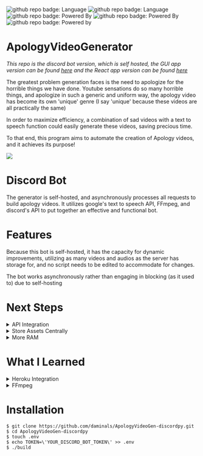 ![github repo badge: Language](https://img.shields.io/badge/Language-Python-181717?color=blue)  ![github repo badge: Language](https://img.shields.io/badge/Language-Bash-181717?color=green)  ![github repo badge: Powered By](https://img.shields.io/badge/Powered%20by-FFMPEG-181717?color=Green)  ![github repo badge: Powered By](https://img.shields.io/badge/Powered%20by-gTTS-181717?color=red) ![github repo badge: Powered by](https://img.shields.io/badge/Powered%20by-Discord-181717?color=purple)
# ApologyVideoGenerator

_This repo is the discord bot version, which is self hosted, the GUI app version can be found [here](https://github.com/daminals/ApologyVideoGenerator/tree/MacApp) and the React app version can be found [here](https://github.com/daminals/ApologyVideoGenerator_Web)_

The greatest problem generation faces is the need to apologize for the horrible things we have done.
Youtube sensations do so many horrible things, and apologize in such a generic and uniform way, the apology video has become its own 'unique' genre (I say 'unique' because these videos are all practically the same)

In order to maximize efficiency, a combination of sad videos with a text to speech function could easily generate these videos, saving precious time.

To that end, this program aims to automate the creation of Apology videos, and it achieves its purpose!

[![](https://res.cloudinary.com/marcomontalbano/image/upload/v1594592001/video_to_markdown/images/youtube--Cjb45G58kk8-c05b58ac6eb4c4700831b2b3070cd403.jpg)](https://youtu.be/Cjb45G58kk8 "")

# Discord Bot

The generator is self-hosted, and asynchronously processes all requests to build apology videos. It utilizes google's text to speech API, FFmpeg, and discord's API to put together an effective and functional bot.

# Features

Because this bot is self-hosted, it has the capacity for dynamic improvements, utilizing as many videos and audios as the server has storage for, and no script needs to be edited to accommodate for changes.

The bot works asynchronously rather than engaging in blocking (as it used to) due to self-hosting

# Next Steps

<details>
<summary>API Integration</summary>

Rather than have each separate instance of the script.py function, I would like to host the React app and use the flask backend as an API that can accept script-building requests, minimizing repeated code and allowing for script updates that immediately affect all Apology Video Generator ports
</details>
<details>
<summary>Store Assets Centrally</summary>

Store Assets in centralized folder accessible to all Apology Video ports hosted on the server
</details>
<details>
<summary>More RAM</summary>

More RAM would allow the the bot to be more scalable and process way more apology videos at once
</details>

# What I Learned

<details>
<summary> Heroku Integration </summary>

Before self-hosting this project, the apology video generator was hosted on heroku for over year and a half. Here I learned how to add external buildpacks to make the project compatible with FFmpeg, had to work around heroku's 500mb memory limit while maintaining a functional app, and not using concurrency as I only had access to one worker. I learned a lot about external hosts from this experience, and working with Heroku's slugs, environment keys, and accessing my code from an external service, and this knowledge was later put to use when I created my own hosting server

</details>

<details>
<summary> FFmpeg </summary>

Through this project I discovered FFmpeg, which I have been using ever since. Previously all my small video editing would have to be done through Adobe Premiere Pro, and video compression done by online websites with limits. After learning and becoming experienced with FFmpeg, it changed the way I did video processing forever. Every small cut or music addition and compression can be done through the command line, which is simply incredible.

</details>

# Installation
```
$ git clone https://github.com/daminals/ApologyVideoGen-discordpy.git
$ cd ApologyVideoGen-discordpy
$ touch .env
$ echo TOKEN=\'YOUR_DISCORD_BOT_TOKEN\' >> .env
$ ./build
```